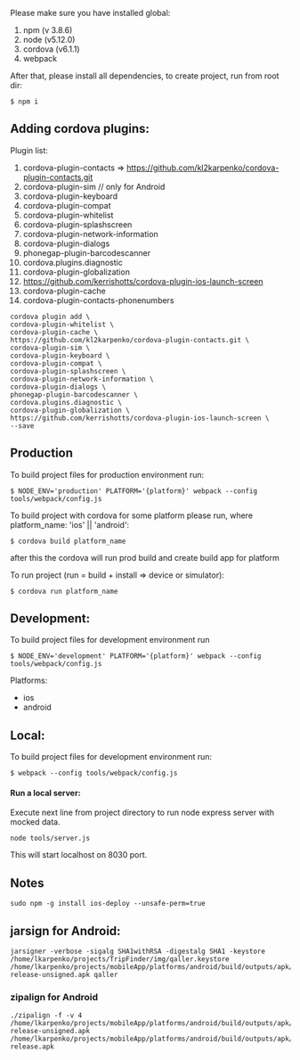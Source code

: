 Please make sure you have installed global:

1. npm (v 3.8.6)
2. node (v5.12.0)
3. cordova (v6.1.1)
4. webpack

After that, please install all dependencies, to create project, run from root dir:

```
$ npm i
```

## Adding cordova plugins:

Plugin list:
1. cordova-plugin-contacts => https://github.com/kl2karpenko/cordova-plugin-contacts.git
2. cordova-plugin-sim // only for Android
3. cordova-plugin-keyboard
4. cordova-plugin-compat
5. cordova-plugin-whitelist
6. cordova-plugin-splashscreen
7. cordova-plugin-network-information
8. cordova-plugin-dialogs
9. phonegap-plugin-barcodescanner
9. cordova.plugins.diagnostic
10. cordova-plugin-globalization
11. https://github.com/kerrishotts/cordova-plugin-ios-launch-screen
12. cordova-plugin-cache
13. cordova-plugin-contacts-phonenumbers

```
cordova plugin add \
cordova-plugin-whitelist \
cordova-plugin-cache \
https://github.com/kl2karpenko/cordova-plugin-contacts.git \
cordova-plugin-sim \
cordova-plugin-keyboard \
cordova-plugin-compat \
cordova-plugin-splashscreen \
cordova-plugin-network-information \
cordova-plugin-dialogs \
phonegap-plugin-barcodescanner \
cordova.plugins.diagnostic \
cordova-plugin-globalization \
https://github.com/kerrishotts/cordova-plugin-ios-launch-screen \
--save
```

## Production

To build project files for production environment run:

```
$ NODE_ENV='production' PLATFORM='{platform}' webpack --config tools/webpack/config.js
```


To build project with cordova for some platform please run, where platform_name: 'ios' || 'android':

```
$ cordova build platform_name
```

after this the cordova will run prod build and create build app for platform

To run project (run = build + install => device or simulator):

```
$ cordova run platform_name
```

## Development:

To build project files for development environment run

```
$ NODE_ENV='development' PLATFORM='{platform}' webpack --config tools/webpack/config.js
```
Platforms:
* ios
* android

## Local:

To build project files for development environment run:

```
$ webpack --config tools/webpack/config.js
```

#### Run a local server:
Execute next line from project directory to run node express server with mocked data.

```
node tools/server.js
```

This will start localhost on 8030 port.

## Notes
```
sudo npm -g install ios-deploy --unsafe-perm=true
```

## jarsign for Android:

```
jarsigner -verbose -sigalg SHA1withRSA -digestalg SHA1 -keystore /home/lkarpenko/projects/TripFinder/img/qaller.keystore /home/lkarpenko/projects/mobileApp/platforms/android/build/outputs/apk/android-release-unsigned.apk qaller
```

### zipalign for Android

```
./zipalign -f -v 4 /home/lkarpenko/projects/mobileApp/platforms/android/build/outputs/apk/android-release-unsigned.apk /home/lkarpenko/projects/mobileApp/platforms/android/build/outputs/apk/android-release.apk
```